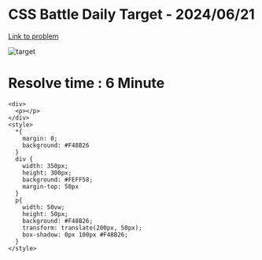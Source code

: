 # CSS Battle Daily Target - 2024/06/21

[Link to problem](https://cssbattle.dev/play/Ly5VzNJ54nu0R1dJvPZi)

![target](https://firebasestorage.googleapis.com/v0/b/cssbattleapp.appspot.com/o/user%2Fummd3POvEDfFyeFvVdOMG3OOrwE2%2Ftargets%2Ftarget_eVaXu14.png?alt=media)

# Resolve time : 6 Minute

```
<div>
  <p></p>
</div>
<style>
  *{
    margin: 0;
    background: #F48B26
  }
  div {
    width: 350px;
    height: 300px;
    background: #FEFF58;
    margin-top: 50px
  }
  p{
    width: 50vw;
    height: 50px;
    background: #F48B26;
    transform: translate(200px, 50px);
    box-shadow: 0px 100px #F48B26;
  }
</style>
```
